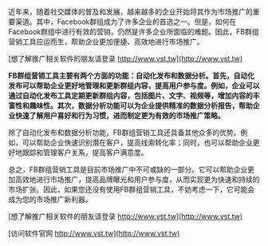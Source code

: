近年来，随着社交媒体的普及和发展，越来越多的企业开始将其作为市场推广的重要渠道。其中，Facebook群组成为了许多企业的首选之一。但是，如何在Facebook群组中进行有效的营销，仍然是许多企业所面临的难题。因此，FB群组营销工具应运而生，帮助企业更加便捷、高效地进行市场推广。

[想了解推广相关软件的朋友请登录 http://www.vst.tw](http://www.vst.tw)

**FB群组营销工具主要有两个方面的功能：自动化发布和数据分析。首先，自动化发布可以帮助企业更好地管理和更新群组内容，提高用户参与度。例如，企业可以通过自动化发布工具定期更新群组内容，包括图片、文字、视频等，增加内容的丰富性和趣味性。其次，数据分析功能可以为企业提供精准的数据分析报告，帮助企业快速了解用户喜好和行为习惯，进而制定更为有效的市场推广策略。**

除了自动化发布和数据分析功能，FB群组营销工具还具备其他众多的优势。例如，可以帮助企业快速识别潜在客户，提高线索转化率；同时，也可以帮助企业更好地跟踪和管理客户关系，提高客户满意度。

总之，FB群组营销工具是目前市场推广中不可或缺的一部分。它可以帮助企业更加高效地进行市场推广，提高品牌曝光和用户参与度，从而实现更为快速和持续的市场扩张。因此，如果您还没有使用FB群组营销工具，不妨考虑一下，它可能会成为您的市场推广新利器。

[想了解推广相关软件的朋友请登录 http://www.vst.tw](http://www.vst.tw)


[访问软件官网 http://www.vst.tw](http://www.vst.tw)
